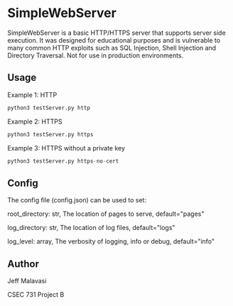 # SimpleWebServer

SimpleWebServer is a basic HTTP/HTTPS server that supports server side execution. It was designed for educational purposes and is vulnerable to many common
HTTP exploits such as SQL Injection, Shell Injection and Directory Traversal. Not for use in production environments.

## Usage
Example 1: HTTP
```python
python3 testServer.py http
```

Example 2: HTTPS
```python
python3 testServer.py https
```

Example 3: HTTPS without a private key
```python
python3 testServer.py https-no-cert
```

## Config
The config file (config.json) can be used to set:

root_directory: str, The location of pages to serve, default="pages"

log_directory: str, The location of log files, default="logs"

log_level: array, The verbosity of logging, info or debug, default="info"

## Author
Jeff Malavasi

CSEC 731 Project B
